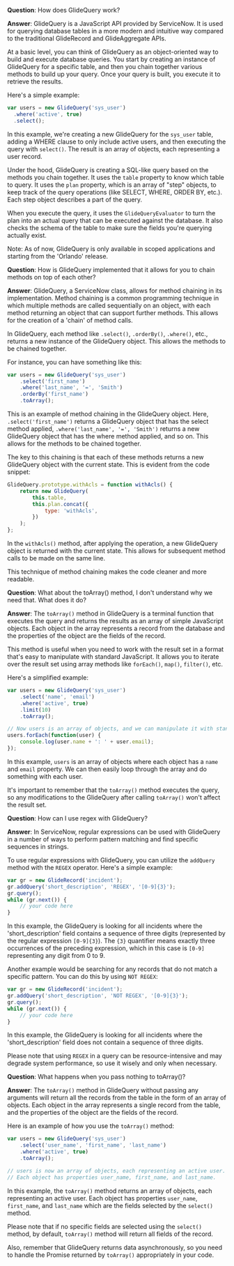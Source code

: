 **Question**: How does GlideQuery work? 

**Answer**: GlideQuery is a JavaScript API provided by ServiceNow. It is used for querying database tables in a more modern and intuitive way compared to the traditional GlideRecord and GlideAggregate APIs. 

At a basic level, you can think of GlideQuery as an object-oriented way to build and execute database queries. You start by creating an instance of GlideQuery for a specific table, and then you chain together various methods to build up your query. Once your query is built, you execute it to retrieve the results.

Here's a simple example:

```javascript
var users = new GlideQuery('sys_user')
  .where('active', true)
  .select();
```

In this example, we're creating a new GlideQuery for the `sys_user` table, adding a WHERE clause to only include active users, and then executing the query with `select()`. The result is an array of objects, each representing a user record.

Under the hood, GlideQuery is creating a SQL-like query based on the methods you chain together. It uses the `table` property to know which table to query. It uses the `plan` property, which is an array of "step" objects, to keep track of the query operations (like SELECT, WHERE, ORDER BY, etc.). Each step object describes a part of the query.

When you execute the query, it uses the `GlideQueryEvaluator` to turn the plan into an actual query that can be executed against the database. It also checks the schema of the table to make sure the fields you're querying actually exist.

Note: As of now, GlideQuery is only available in scoped applications and starting from the 'Orlando' release. 

**Question**: How is GlideQuery implemented that it allows for you to chain methods on top of each other? 

**Answer**: GlideQuery, a ServiceNow class, allows for method chaining in its implementation. Method chaining is a common programming technique in which multiple methods are called sequentially on an object, with each method returning an object that can support further methods. This allows for the creation of a 'chain' of method calls. 

In GlideQuery, each method like `.select()`, `.orderBy()`, `.where()`, etc., returns a new instance of the GlideQuery object. This allows the methods to be chained together. 

For instance, you can have something like this:

```javascript
var users = new GlideQuery('sys_user')
    .select('first_name')
    .where('last_name', '=', 'Smith')
    .orderBy('first_name')
    .toArray();
```

This is an example of method chaining in the GlideQuery object. Here, `.select('first_name')` returns a GlideQuery object that has the select method applied, `.where('last_name', '=', 'Smith')` returns a new GlideQuery object that has the where method applied, and so on. This allows for the methods to be chained together. 

The key to this chaining is that each of these methods returns a new GlideQuery object with the current state. This is evident from the code snippet:

```javascript
GlideQuery.prototype.withAcls = function withAcls() {
	return new GlideQuery(
		this.table,
		this.plan.concat({
			type: 'withAcls',
		})
	);
};
```

In the `withAcls()` method, after applying the operation, a new GlideQuery object is returned with the current state. This allows for subsequent method calls to be made on the same line. 

This technique of method chaining makes the code cleaner and more readable. 

**Question**: What about the toArray() method, I don't understand why we need that. What does it do? 

**Answer**: The `toArray()` method in GlideQuery is a terminal function that executes the query and returns the results as an array of simple JavaScript objects. Each object in the array represents a record from the database and the properties of the object are the fields of the record. 

This method is useful when you need to work with the result set in a format that's easy to manipulate with standard JavaScript. It allows you to iterate over the result set using array methods like `forEach()`, `map()`, `filter()`, etc.

Here's a simplified example:

```javascript
var users = new GlideQuery('sys_user')
    .select('name', 'email')
    .where('active', true)
    .limit(10)
    .toArray();

// Now users is an array of objects, and we can manipulate it with standard array methods
users.forEach(function(user) {
    console.log(user.name + ': ' + user.email);
});
```

In this example, `users` is an array of objects where each object has a `name` and `email` property. We can then easily loop through the array and do something with each user.

It's important to remember that the `toArray()` method executes the query, so any modifications to the GlideQuery after calling `toArray()` won't affect the result set. 

**Question**: How can I use regex with GlideQuery? 

**Answer**: In ServiceNow, regular expressions can be used with GlideQuery in a number of ways to perform pattern matching and find specific sequences in strings. 

To use regular expressions with GlideQuery, you can utilize the `addQuery` method with the `REGEX` operator. Here's a simple example:

```javascript
var gr = new GlideRecord('incident');
gr.addQuery('short_description', 'REGEX', '[0-9]{3}');
gr.query();
while (gr.next()) {
    // your code here
}
```

In this example, the GlideQuery is looking for all incidents where the 'short_description' field contains a sequence of three digits (represented by the regular expression `[0-9]{3}`). The `{3}` quantifier means exactly three occurrences of the preceding expression, which in this case is `[0-9]` representing any digit from 0 to 9.

Another example would be searching for any records that do not match a specific pattern. You can do this by using `NOT REGEX`:

```javascript
var gr = new GlideRecord('incident');
gr.addQuery('short_description', 'NOT REGEX', '[0-9]{3}');
gr.query();
while (gr.next()) {
    // your code here
}
```

In this example, the GlideQuery is looking for all incidents where the 'short_description' field does not contain a sequence of three digits.

Please note that using `REGEX` in a query can be resource-intensive and may degrade system performance, so use it wisely and only when necessary. 

**Question**: What happens when you pass nothing to toArray()? 

**Answer**: The `toArray()` method in GlideQuery without passing any arguments will return all the records from the table in the form of an array of objects. Each object in the array represents a single record from the table, and the properties of the object are the fields of the record.

Here is an example of how you use the `toArray()` method:

```javascript
var users = new GlideQuery('sys_user')
    .select('user_name', 'first_name', 'last_name')
    .where('active', true)
    .toArray();

// users is now an array of objects, each representing an active user.
// Each object has properties user_name, first_name, and last_name.
```

In this example, the `toArray()` method returns an array of objects, each representing an active user. Each object has properties `user_name`, `first_name`, and `last_name` which are the fields selected by the `select()` method.

Please note that if no specific fields are selected using the `select()` method, by default, `toArray()` method will return all fields of the record. 

Also, remember that GlideQuery returns data asynchronously, so you need to handle the Promise returned by `toArray()` appropriately in your code. 

